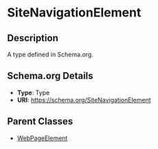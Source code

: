 # SiteNavigationElement

## Description
A type defined in Schema.org.

## Schema.org Details
- **Type**: Type
- **URI**: https://schema.org/SiteNavigationElement

## Parent Classes
- [WebPageElement](../WebPageElement.md)

